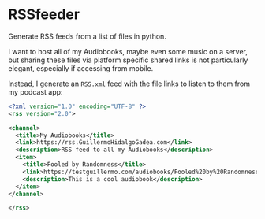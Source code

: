 # RSSfeeder

Generate RSS feeds from a list of files in python.

I want to host all of my Audiobooks, maybe even some music on a server, but sharing these files via platform specific shared links is not particularly elegant, especially if accessing from mobile.

Instead, I generate an `RSS.xml` feed with the file links to listen to them from my podcast app:

```xml
<?xml version="1.0" encoding="UTF-8" ?>
<rss version="2.0">

<channel>
  <title>My Audiobooks</title>
  <link>https://rss.GuillermoHidalgoGadea.com</link>
  <description>RSS feed to all my Audiobooks</description>
  <item>
    <title>Fooled by Randomness</title>
    <link>https://testguillermo.com/audiobooks/Fooled%20by%20Randomness.mp3</link>
    <description>This is a cool audiobook</description>
  </item>
</channel>

</rss>
```